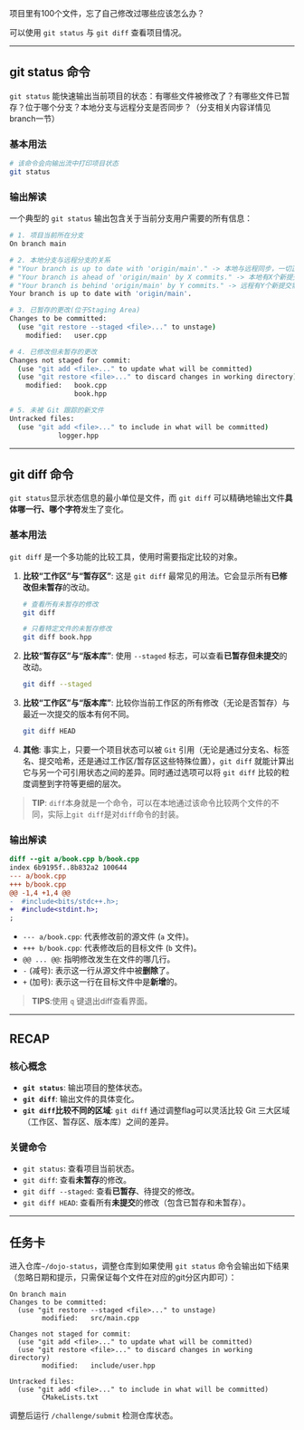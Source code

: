 项目里有100个文件，忘了自己修改过哪些应该怎么办？

可以使用 `git status` 与 `git diff` 查看项目情况。

---

## git status 命令

`git status` 能快速输出当前项目的状态：有哪些文件被修改了？有哪些文件已暂存？位于哪个分支？本地分支与远程分支是否同步？（分支相关内容详情见branch一节）

### 基本用法
``` bash
# 该命令会向输出流中打印项目状态
git status
```

### 输出解读
一个典型的 `git status` 输出包含关于当前分支用户需要的所有信息：

```bash
# 1. 项目当前所在分支
On branch main

# 2. 本地分支与远程分支的关系
# "Your branch is up to date with 'origin/main'." -> 本地与远程同步，一切正常。
# "Your branch is ahead of 'origin/main' by X commits." -> 本地有X个新提交尚未推送到远程。
# "Your branch is behind 'origin/main' by Y commits." -> 远程有Y个新提交需要拉取到本地。
Your branch is up to date with 'origin/main'.

# 3. 已暂存的更改(位于Staging Area)
Changes to be committed:
  (use "git restore --staged <file>..." to unstage)
    modified:   user.cpp

# 4. 已修改但未暂存的更改
Changes not staged for commit:
  (use "git add <file>..." to update what will be committed)
  (use "git restore <file>..." to discard changes in working directory)
    modified:   book.cpp
                book.hpp

# 5. 未被 Git 跟踪的新文件
Untracked files:
  (use "git add <file>..." to include in what will be committed)
            logger.hpp
```

---

## git diff 命令

`git status`显示状态信息的最小单位是文件，而 `git diff` 可以精确地输出文件**具体哪一行、哪个字符**发生了变化。

### 基本用法

`git diff` 是一个多功能的比较工具，使用时需要指定比较的对象。

1.  **比较“工作区”与“暂存区”**:
    这是 `git diff` 最常见的用法。它会显示所有**已修改但未暂存**的改动。
    ```bash
    # 查看所有未暂存的修改
    git diff
    
    # 只看特定文件的未暂存修改
    git diff book.hpp
    ```

2.  **比较“暂存区”与“版本库”**:
    使用 `--staged` 标志，可以查看**已暂存但未提交**的改动。
    ```bash
    git diff --staged
    ```

3.  **比较“工作区”与“版本库”**:
    比较你当前工作区的所有修改（无论是否暂存）与最近一次提交的版本有何不同。
    ```bash
    git diff HEAD
    ```

4. **其他**:
    事实上，只要一个项目状态可以被 `Git` 引用（无论是通过分支名、标签名、提交哈希，还是通过工作区/暂存区这些特殊位置），`git diff` 就能计算出它与另一个可引用状态之间的差异。同时通过选项可以将 `git diff` 比较的粒度调整到字符等更细的层次。

> **TIP**: `diff`本身就是一个命令，可以在本地通过该命令比较两个文件的不同，实际上`git diff`是对`diff`命令的封装。

### 输出解读

```diff
diff --git a/book.cpp b/book.cpp
index 6b9195f..8b832a2 100644
--- a/book.cpp
+++ b/book.cpp
@@ -1,4 +1,4 @@
-  #include<bits/stdc++.h>;
+  #include<stdint.h>;
;
```
-   `--- a/book.cpp`: 代表修改前的源文件 (`a` 文件)。
-   `+++ b/book.cpp`: 代表修改后的目标文件 (`b` 文件)。
-   `@@ ... @@`: 指明修改发生在文件的哪几行。
-   `-` (减号): 表示这一行从源文件中被**删除**了。
-   `+` (加号): 表示这一行在目标文件中是**新增**的。
> **TIPS**:使用 `q` 键退出diff查看界面。

---

## RECAP

### 核心概念

-   **`git status`**: 输出项目的整体状态。
-   **`git diff`**: 输出文件的具体变化。
-   **`git diff`比较不同的区域**: `git diff` 通过调整flag可以灵活比较 Git 三大区域（工作区、暂存区、版本库）之间的差异。

### 关键命令

-   `git status`: 查看项目当前状态。
-   `git diff`: 查看**未暂存**的修改。
-   `git diff --staged`: 查看**已暂存**、待提交的修改。
-   `git diff HEAD`: 查看所有**未提交**的修改（包含已暂存和未暂存）。

---

## 任务卡
进入仓库`~/dojo-status`，调整仓库到如果使用 `git status` 命令会输出如下结果（忽略日期和提示，只需保证每个文件在对应的git分区内即可）：

```
On branch main
Changes to be committed:
  (use "git restore --staged <file>..." to unstage)
        modified:   src/main.cpp

Changes not staged for commit:
  (use "git add <file>..." to update what will be committed)
  (use "git restore <file>..." to discard changes in working directory)
        modified:   include/user.hpp

Untracked files:
  (use "git add <file>..." to include in what will be committed)
        CMakeLists.txt
```

调整后运行 `/challenge/submit` 检测仓库状态。
